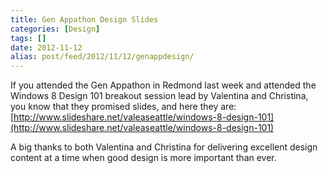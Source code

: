 ```yaml
---
title: Gen Appathon Design Slides
categories: [Design]
tags: []
date: 2012-11-12
alias: post/feed/2012/11/12/genappdesign/
---
```


If you attended the Gen Appathon in Redmond last week and attended the Windows 8 Design 101 breakout session lead by Valentina and Christina, you know that they promised slides, and here they are: [http://www.slideshare.net/valeaseattle/windows-8-design-101](http://www.slideshare.net/valeaseattle/windows-8-design-101)


A big thanks to both Valentina and Christina for delivering excellent design content at a time when good design is more important than ever.